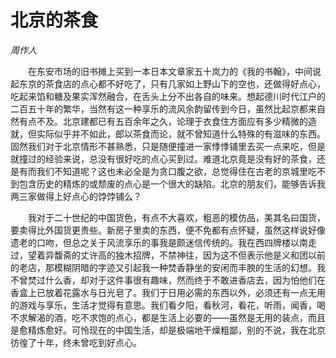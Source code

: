 # 北京的茶食

*周作人*

　　在东安市场的旧书摊上买到一本日本文章家五十岚力的《我的书翰》，中间说起东京的茶食店的点心都不好吃了，只有几家如上野山下的空也，还做得好点心，吃起来馅和糖及果实浑然融合，在舌头上分不出各自的味来。想起德川时代江户的二百五十年的繁华，当然有这一种享乐的流风余韵留传到今日，虽然比起京都来自然有点不及。北京建都已有五百余年之久，论理于衣食住方面应有多少精微的造就，但实际似乎并不如此，郎以茶食而论，就不曾知道什么特殊的有滋味的东西。固然我们对于北京情形不甚熟悉，只是随便撞进一家悸悸铺里去买一点来吃，但是就撞过的经验来说，总没有很好吃的点心买到过。难道北京竟是没有好的茶食，还是有而我们不知道呢？这也未必全是为贪口腹之欲，总觉得住在古老的京城里吃不到包含历史的精炼的或颓废的点心是一个很大的缺陷。北京的朋友们，能够告诉我两三家做得上好点心的饽饽铺么？

　　我对于二十世纪的中国货色，有点不大喜欢，粗恶的模仿品，美其名曰国货，要卖得比外国货更贵些。新房子里卖的东西，便不免都有点怀疑，虽然这样说好像遗老的口吻，但总之关于风流享乐的事我是颇迷信传统的。我在西四牌楼以南走过，望着异馥斋的丈许高的独木招牌，不禁神往，因为这不但表示他是义和团以前的老店，那模糊阴暗的字迹又引起我一种焚香静坐的安闲而丰腴的生活的幻想。我不曾焚过什么香，却对于这件事很有趣味，然而终于不敢进香店去，因为怕他们在香盒上已放着花露水与日光皂了。我们于日用必需的东西以外，必须还有一点无用的游戏与享乐，生活才觉得有意思。我们看夕阳，看秋河，看花，听雨，闻香，喝不求解渴的酒，吃不求饱的点心，都是生活上必要的——虽然是无用的装点，而且是愈精炼愈好。可怜现在的中国生活，却是极端地干燥粗鄙，别的不说，我在北京彷徨了十年，终未曾吃到好点心。